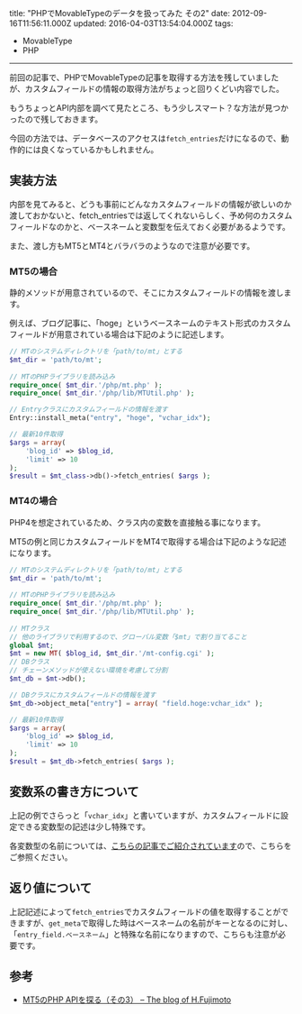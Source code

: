 title: "PHPでMovableTypeのデータを扱ってみた その2"
date: 2012-09-16T11:56:11.000Z
updated: 2016-04-03T13:54:04.000Z
tags: 
  - MovableType
  - PHP
---

前回の記事で、PHPでMovableTypeの記事を取得する方法を残していましたが、カスタムフィールドの情報の取得方法がちょっと回りくどい内容でした。

もうちょっとAPI内部を調べて見たところ、もう少しスマート？な方法が見つかったので残しておきます。

今回の方法では、データベースのアクセスは`fetch_entries`だけになるので、動作的には良くなっているかもしれません。


## 実装方法

内部を見てみると、どうも事前にどんなカスタムフィールドの情報が欲しいのか渡しておかないと、fetch_entriesでは返してくれないらしく、予め何のカスタムフィールドなのかと、ベースネームと変数型を伝えておく必要があるようです。

また、渡し方もMT5とMT4とバラバラのようなので注意が必要です。

### MT5の場合

静的メソッドが用意されているので、そこにカスタムフィールドの情報を渡します。

例えば、ブログ記事に、「hoge」というベースネームのテキスト形式のカスタムフィールドが用意されている場合は下記のように記述します。

```php
// MTのシステムディレクトリを「path/to/mt」とする
$mt_dir = 'path/to/mt';
 
// MTのPHPライブラリを読み込み
require_once( $mt_dir.'/php/mt.php' );
require_once( $mt_dir.'/php/lib/MTUtil.php' );

// Entryクラスにカスタムフィールドの情報を渡す
Entry::install_meta("entry", "hoge", "vchar_idx");

// 最新10件取得
$args = array(
	'blog_id' => $blog_id,
	'limit' => 10
);
$result = $mt_class->db()->fetch_entries( $args );
```

### MT4の場合

PHP4を想定されているため、クラス内の変数を直接触る事になります。

MT5の例と同じカスタムフィールドをMT4で取得する場合は下記のような記述になります。

```php
// MTのシステムディレクトリを「path/to/mt」とする
$mt_dir = 'path/to/mt';
 
// MTのPHPライブラリを読み込み
require_once( $mt_dir.'/php/mt.php' );
require_once( $mt_dir.'/php/lib/MTUtil.php' );
 
// MTクラス
// 他のライブラリで利用するので、グローバル変数「$mt」で割り当てること
global $mt;
$mt = new MT( $blog_id, $mt_dir.'/mt-config.cgi' );
// DBクラス
// チェーンメソッドが使えない環境を考慮して分割
$mt_db = $mt->db();

// DBクラスにカスタムフィールドの情報を渡す
$mt_db->object_meta["entry"] = array( "field.hoge:vchar_idx" );

// 最新10件取得
$args = array(
	'blog_id' => $blog_id,
	'limit' => 10
);
$result = $mt_db->fetch_entries( $args );
```


## 変数系の書き方について

上記の例でさらっと「`vchar_idx`」と書いていますが、カスタムフィールドに設定できる変数型の記述は少し特殊です。

各変数型の名前については、[こちらの記事でご紹介されています](http://www.h-fj.com/blog/archives/2010/01/13-123957.php)ので、こちらをご参照ください。


## 返り値について

上記記述によって`fetch_entries`でカスタムフィールドの値を取得することができますが、`get_meta`で取得した時はベースネームの名前がキーとなるのに対し、「`entry_field.ベースネーム`」と特殊な名前になりますので、こちらも注意が必要です。


## 参考

- [MT5のPHP APIを探る（その3） – The blog of H.Fujimoto](http://www.h-fj.com/blog/archives/2010/01/13-123957.php)